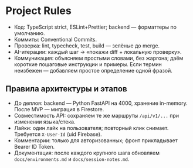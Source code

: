 # Project Rules
- Код: TypeScript strict, ESLint+Prettier; backend — форматтеры по умолчанию.
- Коммиты: Conventional Commits.
- Проверка: lint, typecheck, test, build — зелёные до merge.
- AI-итерации: каждый шаг → «покажи diff + локальную проверку».
- Коммуникация: объясняем простыми словами, без жаргона; даём короткие пошаговые инструкции и примеры. Если термин неизбежен — добавляем простое определение одной фразой.

## Правила архитектуры и этапов
- До деплоя: backend — Python FastAPI на 4000, хранение in-memory. После MVP — миграция в Firestore.
- Совместимость API: сохраняем те же маршруты `/api/v1/...` при изменении языка/стека.
- Лайки: один лайк на пользователя; повторный клик снимает. Требуется `X-User-Id` (uid Firebase).
- Комментарии: только для авторизованных; фронт прикладывает Bearer ID Token.
- Документация: после каждого крупного шага обновляем `docs/environments.md` и `docs/session-notes.md`.

